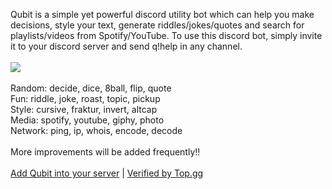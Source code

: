 Qubit is a simple yet powerful discord utility bot which can help you make decisions, style your text, generate riddles/jokes/quotes and search for playlists/videos from Spotify/YouTube. To use this discord bot, simply invite it to your discord server and send q!help in any channel.</br></br>
![](https://cdn.discordapp.com/attachments/727146283097260084/853142328864931870/ezgif.com-gif-maker15.gif)</br></br>
Random: decide, dice, 8ball, flip, quote</br>
Fun: riddle, joke, roast, topic, pickup</br>
Style: cursive, fraktur, invert, altcap</br>
Media: spotify, youtube, giphy, photo</br>
Network: ping, ip, whois, encode, decode</br></br>
More improvements will be added frequently!!</br></br>
 [Add Qubit into your server](https://dsc.gg/qubit) | [Verified by Top.gg](https://top.gg/bot/826031374766440459)
